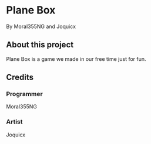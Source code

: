 # Plane Box
By Moral355NG and Joquicx
## About this project
Plane Box is a game we made in our free time just for fun.
## Credits
### Programmer
Moral355NG
### Artist
Joquicx
